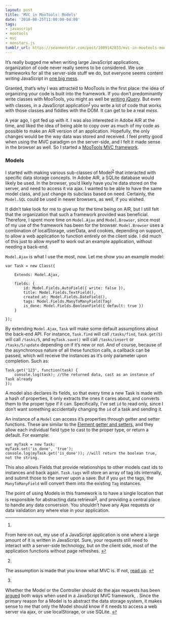 ```yaml
---
layout: post
title: 'MVC in MooTools: Models'
date: '2010-08-25T11:00:00-04:00'
tags:
- javascript
- mootools
- mvc
- monstars.js
tumblr_url: https://seanmonstar.com/post/1009142033/mvc-in-mootools-models
---
```

It’s really bugged me when writing large JavaScript applications, organization of code never really seems to be considered. We use frameworks for all the server-side stuff we do, but everyone seems content writing JavaScript in [one big mess](http://jquery.com).

Granted, that’s why I was attracted to MooTools in the first place: the idea of organizing your code is built into the framework. If you don’t predominantly write classes with MooTools, you might as well be [writing jQuery](http://jqueryvsmootools.com). But even with classes, in a JavaScript application<sup id="fnref:1"><a href="#fn:1" class="footnote-ref" role="doc-noteref">1</a></sup> you write a lot of code that works with those classes and fiddles with the DOM. It can get to be a real _mess_.

A year ago, I got fed up with it. I was also interested in Adobe AIR at the time, and liked the idea of being able to copy over as much of my code as possible to make an AIR version of an application. Hopefully, the only changes would be the way data was stored and received. I feel pretty good when using the MVC paradigm on the server-side, and I felt it made sense in the browser as well. So I started a [MooTools MVC framework](http://github.com/seanmonstar/monstars.js).

### Models

I started with making various sub-classes of Model<sup id="fnref:2"><a href="#fn:2" class="footnote-ref" role="doc-noteref">2</a></sup> that interacted with specific data storage concepts. In Adobe AIR, a SQLite database would likely be used. In the browser, you’d likely have you’re data stored on the server, and need to access it via ajax. I wanted to be able to have the same model class, and just change its subclass based on need. Certainly, the `Model.SQL` could be used in newer browsers, as well, if you wished.

It didn’t take look for me to give up for the time being on AIR, but I still felt that the organization that such a framework provided was beneficial. Therefore, I spent more time on `Model.Ajax` and `Model.Browser`, since most of my use of the framework has been for the browser. `Model.Browser` uses a combination of localStorage, userData, and cookies, depending on support, to allow a web application to function entirely on the client side. I did much of this just to allow myself to work out an example application, without needing a back-end.

`Model.Ajax` is what I use the most, now. Let me show you an example model:

    var Task = new Class({
    
        Extends: Model.Ajax,
    
        fields: {
            id: Model.Fields.AutoField({ write: false }),
            title: Model.Fields.TextField(),
            created_at: Model.Fields.DateField(),
            tags: Model.Fields.ManyToManyField(Tag)
            is_done: Model.Fields.BooleanField({ default: true })
        }
    
    });

By extending `Model.Ajax`, `Task` will make some default assumptions about the back-end API. For instance, `Task.find` will call `/tasks/find`, `Task.get(5)` will call `/tasks/5`, and `myTask.save()` will call `/tasks/insert` or `/tasks/5/update` depending on if it’s new or not. And of course, because of the asynchronous nature of all these function calls, a callback can be passed, which will receive the instances as it’s only parameter upon completion. Such as:

    Task.get('123', function(task) {
        console.log(task); //the returned data, cast as an instance of Task already
    });

A model also declares its fields, so that every time a new Task is made with a hash of properties, it only extracts the ones it cares about, and converts them to the proper type if it can. Specifically, I’ve set `id` to read only, since I don’t want something accidentally changing the `id` of a task and sending it.

An instance of a `Model` can access it’s properties through getter and setter functions. These are similar to the [Element getter and setters](http://mootools.net/blog/2010/06/10/setting-up-elements/), and they allow each individual field type to cast to the proper type, or return a default. For example:

    var myTask = new Task;
    myTask.set('is_done', 'true');
    console.log(myTask.get('is_done')); //will return the boolean true, not the string.

This also allows Fields that provide relationships to other models cast ids to instances and back again. `Task.tags` will store an array of tag ids internally, and submit those to the server upon a save. But if you `get` the tags, the `ManyToManyField` will convert them into the existing `Tag` instances.

The point of using Models in this framework is to have a single location that is responsible for abstracting data retrieval<sup id="fnref:3"><a href="#fn:3" class="footnote-ref" role="doc-noteref">3</a></sup>, and providing a central place to handle any data conversion. You shouldn’t have any Ajax requests or data validation any where else in your application.

* * *

1. 

From here on out, my use of a JavaScript application is one where a large amount of it is written in JavaScript. Sure, your requests still need to interact with a server-side technology, but on the client side, most of the application functions without page refreshes.&nbsp;[↩︎](#fnref:1)

2. 

The assumption is made that you know what MVC is. If not, [read up](http://en.wikipedia.org/wiki/Model%E2%80%93view%E2%80%93controller).&nbsp;[↩︎](#fnref:2)

3. 

Whether the Model or the Controller should do the ajax requests has been [argued](http://www.alistapart.com/articles/javascript-mvc/) both ways when used in a JavaScript MVC framework, . Since the primary reason for a Model is to abstract the data storage system, it makes sense to me that only the Model should know if it needs to access a web server via ajax, or use localStorage, or use SQLite.&nbsp;[↩︎](#fnref:3)

